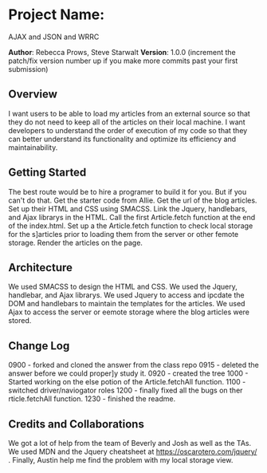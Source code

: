 # Project Name:
AJAX and JSON and WRRC

**Author**: Rebecca Prows, Steve Starwalt
**Version**: 1.0.0 (increment the patch/fix version number up if you make more commits past your first submission)

## Overview
<!-- Provide a high level overview of what this application is and why you are building it, beyond the fact that it's an assignment for a Code Fellows 301 class. (i.e. What's your problem domain?) -->
I want users to be able to load my articles from an external source so that they do not need to keep all of the articles on their local machine.
I want developers to understand the order of execution of my code so that they can better understand its functionality and optimize its efficiency and maintainability.

## Getting Started
<!-- What are the steps that a user must take in order to build this app on their own machine and get it running? -->
The best route would be to hire a programer to build it for you. But if you can't do that. Get the starter code from Allie. Get the url of the blog articles.  Set up their HTML and CSS using SMACSS.  Link the Jquery, handlebars, and Ajax librarys in the HTML.  Call the first Article.fetch function at the end of the index.html. Set up a the Article.fetch function to check local storage for the s]articles prior to loading them from the server or other femote storage.  Render the articles on the page.

## Architecture
<!-- Provide a detailed description of the application design. What technologies (languages, libraries, etc) you're using, and any other relevant design information. -->
We used SMACSS to design the HTML and CSS.  We used the Jquery, handlebar, and Ajax librarys. We used Jquery to access and ipcdate the DOM and handlebars to maintain the templates for the articles.  We used Ajax to access the server or eemote storage where the blog articles were stored.

## Change Log

0900 - forked and cloned the answer from the class repo
0915 - deleted the answer before we could proper]y study it.
0920 - created the tree
1000 - Started working on the else potion of the Article.fetchAll function.
1100 - switched driver/naviogator roles
1200 - finally fixed all the bugs on ther rticle.fetchAll function.
1230 - finished the readme.

## Credits and Collaborations
We got a lot of help from the team of Beverly and Josh as well as the TAs.  We used MDN and the Jquery cheatsheet at https://oscarotero.com/jquery/ .  Finally, Austin help me find the problem with my local storage view.